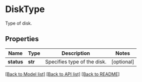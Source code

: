 # DiskType

Type of disk.

## Properties
Name | Type | Description | Notes
------------ | ------------- | ------------- | -------------
**status** | **str** | Specifies type of the disk. | [optional] 

[[Back to Model list]](../README.md#documentation-for-models) [[Back to API list]](../README.md#documentation-for-api-endpoints) [[Back to README]](../README.md)


